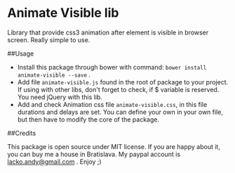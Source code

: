 Animate Visible lib
===================

Library that provide css3 animation after element is visible in browser screen. Really simple to use.

##Usage

- Install this package through bower with command: `bower install animate-visible --save` .
- Add file `animate-visible.js` found in the root of package to your project. If using with other libs, don't forget to check, if $ variable is reserved. You need jQuery with this lib.
- Add and check Animation css file `animate-visible.css`, in this file durations and delays are set. You can define your own in your own file, but then have to modify the core of the package.
  
##Credits

This package is open source under MIT license. If you are happy about it, you can buy me a house in Bratislava. My paypal account is lacko.andy@gmail.com .
Enjoy ;)

